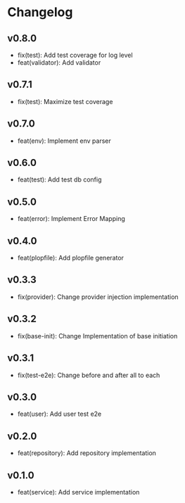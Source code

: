 # Changelog


## v0.8.0
- fix(test): Add test coverage for log level
- feat(validator): Add validator

## v0.7.1
- fix(test): Maximize test coverage

## v0.7.0
- feat(env): Implement env parser

## v0.6.0
- feat(test): Add test db config

## v0.5.0
- feat(error): Implement Error Mapping

## v0.4.0
- feat(plopfile): Add plopfile generator

## v0.3.3
- fix(provider): Change provider injection implementation

## v0.3.2
- fix(base-init): Change Implementation of base initiation

## v0.3.1
- fix(test-e2e): Change before and after all to each

## v0.3.0
- feat(user): Add user test e2e

## v0.2.0
- feat(repository): Add repository implementation

## v0.1.0
- feat(service): Add service implementation